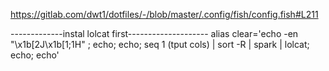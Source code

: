 https://gitlab.com/dwt1/dotfiles/-/blob/master/.config/fish/config.fish#L211

-------------instal lolcat first--------------------
alias clear='echo -en "\x1b[2J\x1b[1;1H" ; echo; echo; seq 1 (tput cols) | sort -R | spark | lolcat; echo; echo'

